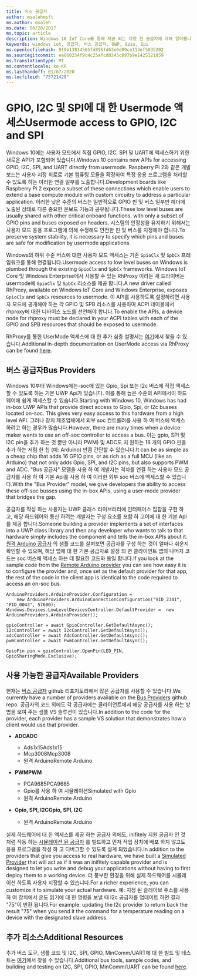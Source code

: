 ```yaml
---
title: 버스 공급자
author: msalehmsft
ms.author: msaleh
ms.date: 08/28/2017
ms.topic: article
description: Windows 10 IoT Core를 통해 제공 되는 다양 한 공급자에 대해 알아봅니다.
keywords: windows iot, 공급자, 버스 공급자, UWP, Gpio, Spi
ms.openlocfilehash: 9f9b13834565fd896fd63e6d09ce113ef5035202
ms.sourcegitcommit: ea060254f9c4c25afcd0245c897b9e1425321859
ms.translationtype: MT
ms.contentlocale: ko-KR
ms.lasthandoff: 01/07/2020
ms.locfileid: "75721428"
---
```

# <a name="usermode-access-to-gpio-i2c-and-spi"></a><span data-ttu-id="a55e3-104">GPIO, I2C 및 SPI에 대 한 Usermode 액세스</span><span class="sxs-lookup"><span data-stu-id="a55e3-104">Usermode access to GPIO, I2C and SPI</span></span>

<span data-ttu-id="a55e3-105">Windows 10에는 사용자 모드에서 직접 GPIO, I2C, SPI 및 UART에 액세스하기 위한 새로운 API가 포함되어 있습니다.</span><span class="sxs-lookup"><span data-stu-id="a55e3-105">Windows 10 contains new APIs for accessing GPIO, I2C, SPI, and UART directly from usermode.</span></span> <span data-ttu-id="a55e3-106">Raspberry Pi 2와 같은 개발 보드는 사용자 지정 회로로 기본 컴퓨팅 모듈을 확장하여 특정 응용 프로그램을 처리할 수 있도록 하는 이러한 연결 일부를 노출합니다.</span><span class="sxs-lookup"><span data-stu-id="a55e3-106">Development boards like Raspberry Pi 2 expose a subset of these connections which enable users to extend a base compute module with custom circuitry to address a particular application.</span></span> <span data-ttu-id="a55e3-107">이러한 낮은 수준의 버스는 일반적으로 GPIO 핀 및 버스 일부만 헤더에 노출된 상태로 다른 중요한 온보드 기능과 공유됩니다.</span><span class="sxs-lookup"><span data-stu-id="a55e3-107">These low level buses are usually shared with other critical onboard functions, with only a subset of GPIO pins and buses exposed on headers.</span></span> <span data-ttu-id="a55e3-108">시스템의 안정성을 유지하기 위해서는 사용자 모드 응용 프로그램에 의해 수정해도 안전한 핀 및 버스를 지정해야 합니다.</span><span class="sxs-lookup"><span data-stu-id="a55e3-108">To preserve system stability, it is necessary to specify which pins and buses are safe for modification by usermode applications.</span></span>

<span data-ttu-id="a55e3-109">Windows의 하위 수준 버스에 대한 사용자 모드 액세스는 기존 `GpioClx` 및 `SpbCx` 프레임워크를 통해 연결됩니다.</span><span class="sxs-lookup"><span data-stu-id="a55e3-109">Usermode access to low level buses on Windows is plumbed through the existing `GpioClx` and `SpbCx` frameworks.</span></span> <span data-ttu-id="a55e3-110">Windows IoT Core 및 Windows Enterprise에서 사용할 수 있는 RhProxy 이라는 새 드라이버는 usermode에 `GpioClx` 및 `SpbCx` 리소스를 제공 합니다.</span><span class="sxs-lookup"><span data-stu-id="a55e3-110">A new driver called RhProxy, available on Windows IoT Core and Windows Enterprise, exposes `GpioClx` and `SpbCx` resources to usermode.</span></span> <span data-ttu-id="a55e3-111">이 API를 사용하도록 설정하려면 사용자 모드에 공개해야 하는 각 GPIO 및 SPB 리소스를 사용하여 ACPI 테이블에서 rhproxy에 대한 디바이스 노드를 선언해야 합니다.</span><span class="sxs-lookup"><span data-stu-id="a55e3-111">To enable the APIs, a device node for rhproxy must be declared in your ACPI tables with each of the GPIO and SPB resources that should be exposed to usermode.</span></span>

<span data-ttu-id="a55e3-112">RhProxy를 통한 UserMode 액세스에 대 한 추가 심층 설명서는 [여기](https://docs.microsoft.com/windows/uwp/devices-sensors/enable-usermode-access)에서 찾을 수 있습니다.</span><span class="sxs-lookup"><span data-stu-id="a55e3-112">Additional in-depth documentation on UserMode access via RhProxy can be found [here](https://docs.microsoft.com/windows/uwp/devices-sensors/enable-usermode-access).</span></span>

## <a name="bus-providers"></a><span data-ttu-id="a55e3-113">버스 공급자</span><span class="sxs-lookup"><span data-stu-id="a55e3-113">Bus Providers</span></span>

<span data-ttu-id="a55e3-114">Windows 10부터 Windows에는-soc에 있는 Gpio, Spi 또는 I2c 버스에 직접 액세스할 수 있도록 하는 기본 UWP Api가 있습니다. 이를 통해 높은 수준의 API에서이 하드웨어에 쉽게 액세스할 수 있습니다.</span><span class="sxs-lookup"><span data-stu-id="a55e3-114">Starting with Windows 10, Windows has had in-box UWP APIs that provide direct access to Gpio, Spi, or I2c busses located on-soc. This gives very easy access to this hardware from a high level API.</span></span> <span data-ttu-id="a55e3-115">그러나 장치 제조업체에서 외부 soc 컨트롤러를 사용 하 여 버스에 액세스 하려고 하는 경우가 많습니다.</span><span class="sxs-lookup"><span data-stu-id="a55e3-115">However, there are many times when a device maker wants to use an off-soc controller to access a bus.</span></span> <span data-ttu-id="a55e3-116">이는 gpio, SPI 및 I2C pin을 추가 하는 것 뿐만 아니라 PWM) 및 ADC도 지 원하는 16 개의 GPIO 핀을 추가 하는 저렴 한 칩 (예: Arduino) 만큼 간단할 수 있습니다.</span><span class="sxs-lookup"><span data-stu-id="a55e3-116">It can be as simple as a cheap chip that adds 16 GPIO pins, or as rich as a full MCU (like an Arduino) that not only adds Gpio, SPI, and I2C pins, but also supports PWM and ADC.</span></span> <span data-ttu-id="a55e3-117">"Bus 공급자" 모델을 사용 하 여 개발자는 격차를 연결 하는 사용자 모드 공급자를 사용 하 여 기본 Api를 사용 하 여 이러한 외부 soc 버스에 액세스할 수 있습니다.</span><span class="sxs-lookup"><span data-stu-id="a55e3-117">With the "Bus Provider" model, we give developers the ability to access these off-soc busses using the in-box APIs, using a user-mode provider that bridges the gap.</span></span>

<span data-ttu-id="a55e3-118">공급자를 작성 하는 사용자는 UWP 클래스 라이브러리에 인터페이스 집합을 구현 하 고, 해당 하드웨어와 통신 하려는 개발자는 구성 요소를 포함 하 고이에 대 한 기본 Api를 제공 합니다.</span><span class="sxs-lookup"><span data-stu-id="a55e3-118">Someone building a provider implements a set of interfaces into a UWP class library and then any developer who wants to talk to that hardware simply includes the component and tells the in-box APIs about it.</span></span> <span data-ttu-id="a55e3-119">[원격 Arduino 공급자](https://github.com/ms-iot/BusProviders/tree/develop/Arduino) 의 샘플 코드를 살펴보면 공급자를 구성 하는 것이 얼마나 쉬운지 확인할 수 있으며, 해당 앱에 대 한 기본 공급자로 설정 되 면 클라이언트 앱의 나머지 코드는 soc 버스에 액세스 하는 데 필요한 코드와 동일 합니다.</span><span class="sxs-lookup"><span data-stu-id="a55e3-119">If you look at the sample code from the [Remote Arduino provider](https://github.com/ms-iot/BusProviders/tree/develop/Arduino) you can see how easy it is to configure the provider and, once set as the default provider for that app, the rest of the code in the client app is identical to the code required to access an on-soc bus.</span></span>


```
ArduinoProviders.ArduinoProvider.Configuration = 
    new ArduinoProviders.ArduinoConnectionConfiguration("VID_2341", "PID_0043", 57600);
Windows.Devices.LowLevelDevicesController.DefaultProvider =  new ArduinoProviders.ArduinoProvider();

gpioController = await GpioController.GetDefaultAsync();
i2cController = await I2cController.GetDefaultAsync();
adcController = await AdcController.GetDefaultAsync();
pwmController = await PwmController.GetDefaultAsync();

GpioPin pin = gpioController.OpenPin(LED_PIN, GpioSharingMode.Exclusive);`
```

## <a name="available-providers"></a><span data-ttu-id="a55e3-120">사용 가능한 공급자</span><span class="sxs-lookup"><span data-stu-id="a55e3-120">Available Providers</span></span>

<span data-ttu-id="a55e3-121">현재는 [버스 공급자](https://github.com/ms-iot/BusProviders) github 리포지토리에서 많은 공급자를 사용할 수 있습니다.</span><span class="sxs-lookup"><span data-stu-id="a55e3-121">We currently have a number of providers available on the [Bus Providers](https://github.com/ms-iot/BusProviders) github repo.</span></span> <span data-ttu-id="a55e3-122">공급자의 코드 외에도 각 공급자에는 클라이언트에서 해당 공급자를 사용 하는 방법을 보여 주는 샘플 VS 솔루션이 있습니다.</span><span class="sxs-lookup"><span data-stu-id="a55e3-122">In addition to the code for the provider, each provider has a sample VS solution that demonstrates how a client would use that provider.</span></span> 

- <span data-ttu-id="a55e3-123">**ADC**</span><span class="sxs-lookup"><span data-stu-id="a55e3-123">**ADC**</span></span>
  - <span data-ttu-id="a55e3-124">Ads1x15</span><span class="sxs-lookup"><span data-stu-id="a55e3-124">Ads1x15</span></span>
  - <span data-ttu-id="a55e3-125">Mcp3008</span><span class="sxs-lookup"><span data-stu-id="a55e3-125">Mcp3008</span></span>
  - <span data-ttu-id="a55e3-126">원격 Arduino</span><span class="sxs-lookup"><span data-stu-id="a55e3-126">Remote Arduino</span></span>

- <span data-ttu-id="a55e3-127">**PWM**</span><span class="sxs-lookup"><span data-stu-id="a55e3-127">**PWM**</span></span>
  - <span data-ttu-id="a55e3-128">PCA9685</span><span class="sxs-lookup"><span data-stu-id="a55e3-128">PCA9685</span></span>
  - <span data-ttu-id="a55e3-129">Gpio를 사용 하 여 시뮬레이션</span><span class="sxs-lookup"><span data-stu-id="a55e3-129">Simulated with Gpio</span></span>
  - <span data-ttu-id="a55e3-130">원격 Arduino</span><span class="sxs-lookup"><span data-stu-id="a55e3-130">Remote Arduino</span></span>
  
- <span data-ttu-id="a55e3-131">**Gpio, SPI, I2C**</span><span class="sxs-lookup"><span data-stu-id="a55e3-131">**Gpio, SPI, I2C**</span></span>
  - <span data-ttu-id="a55e3-132">원격 Arduino</span><span class="sxs-lookup"><span data-stu-id="a55e3-132">Remote Arduino</span></span>

<span data-ttu-id="a55e3-133">실제 하드웨어에 대 한 액세스를 제공 하는 공급자 외에도, inifitely 지원 공급자 인 것 처럼 작동 하는 [시뮬레이션 된 공급자](https://github.com/ms-iot/BusProviders/tree/develop/SimulatedProvider) 를 빌드하고 먼저 작업 장치에 배포 하지 않고도 응용 프로그램을 작성 하 고 디버그할 수 있도록 설계 되었습니다.</span><span class="sxs-lookup"><span data-stu-id="a55e3-133">In addition to the providers that give you access to real hardware, we have built a [Simulated Provider](https://github.com/ms-iot/BusProviders/tree/develop/SimulatedProvider) that will act as if it was an inifitely capable provider and is designed to let you write and debug your applications without having to first deploy them to a working device.</span></span> <span data-ttu-id="a55e3-134">더 풍부한 환경을 위해 실제 하드웨어를 시뮬레이션 하도록 사용자 지정할 수 있습니다.</span><span class="sxs-lookup"><span data-stu-id="a55e3-134">For a richer experience, you can customize it to simulate your actual hardware.</span></span> <span data-ttu-id="a55e3-135">예: 지정 된 슬레이브 주소를 사용 하 여 장치에서 온도 읽기에 대 한 명령을 보낼 때 I2c 공급자를 업데이트 하면 결과 "75"이 반환 됩니다.</span><span class="sxs-lookup"><span data-stu-id="a55e3-135">For example: updating the I2c provider to return back the result "75" when you send it the command for a temperature reading on a device with the designated slave address.</span></span>

## <a name="additional-resources"></a><span data-ttu-id="a55e3-136">추가 리소스</span><span class="sxs-lookup"><span data-stu-id="a55e3-136">Additional Resources</span></span>

<span data-ttu-id="a55e3-137">추가 버스 도구, 샘플 코드 및 I2C, SPI, GPIO, MinComm/UART에 대 한 빌드 및 테스트는 [여기](https://github.com/Microsoft/Windows-iotcore-samples/tree/develop/BusTools)에서 찾을 수 있습니다.</span><span class="sxs-lookup"><span data-stu-id="a55e3-137">Additional bus tools, sample codes, and building and testing on I2C, SPI, GPIO, MinComm/UART can be found [here](https://github.com/Microsoft/Windows-iotcore-samples/tree/develop/BusTools).</span></span>

